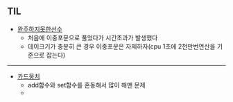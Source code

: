 ## TIL

* [완주하지못한선수](https://github.com/MingGi-Jung/Algorithm/blob/main/%ED%94%84%EB%A1%9C%EA%B7%B8%EB%9E%98%EB%A8%B8%EC%8A%A4/%EC%99%84%EC%A3%BC%ED%95%98%EC%A7%80%EB%AA%BB%ED%95%9C%EC%84%A0%EC%88%98.java)
  - 처음에 이중포문으로 풀었다가 시간초과가 발생했다<br>
  - 데이크기가 충분히 큰 경우 이중포문은 자제하자(cpu 1초에 2천만번연산을 기준으로 잡는다)

- - -

* [카드뭉치](https://github.com/MingGi-Jung/Algorithm/blob/main/%ED%94%84%EB%A1%9C%EA%B7%B8%EB%9E%98%EB%A8%B8%EC%8A%A4/%EC%B9%B4%EB%93%9C%EB%AD%89%EC%B9%98.java)
  * add함수와 set함수를 혼동해서 많이 해맨 문제
  * 

